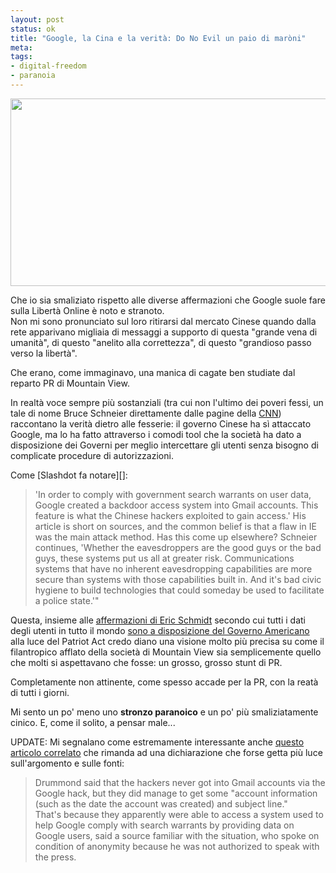 ```yaml
--- 
layout: post
status: ok
title: "Google, la Cina e la verità: Do No Evil un paio di maròni"
meta: 
tags: 
- digital-freedom
- paranoia
---
```

<a href="http://fast.mgpf.it/2010/01/t1larg.schneier.google.afpgi_.jpg"><img src="http://fast.mgpf.it/2010/01/t1larg.schneier.google.afpgi_-533x300.jpg" alt="" title="t1larg.schneier.google.afpgi" width="533" height="300" class="aligncenter size-medium wp-image-1812" /></a>  
  
Che io sia smaliziato rispetto alle diverse affermazioni che Google suole fare sulla Libertà Online è noto e stranoto.  
Non mi sono pronunciato sul loro ritirarsi dal mercato Cinese quando dalla rete apparivano migliaia di messaggi a supporto di questa "grande vena di umanità", di questo "anelito alla correttezza", di questo "grandioso passo verso la libertà".  
  
Che erano, come immaginavo, una manica di cagate ben studiate dal reparto PR di Mountain View.  
  
In realtà voce sempre più sostanziali (tra cui non l'ultimo dei poveri fessi, un tale di nome Bruce Schneier direttamente dalle pagine della [CNN][2]) raccontano la verità dietro alle fesserie: il governo Cinese ha sì attaccato Google, ma lo ha fatto attraverso i comodi tool che la società ha dato a disposizione dei Governi per meglio intercettare gli utenti senza bisogno di complicate procedure di autorizzazioni.  
  
Come [Slashdot fa notare][]:  
  
> 'In order to comply with government search warrants on user data, Google created a backdoor access system into Gmail accounts. This feature is what the Chinese hackers exploited to gain access.' His article is short on sources, and the common belief is that a flaw in IE was the main attack method. Has this come up elsewhere? Schneier continues, 'Whether the eavesdroppers are the good guys or the bad guys, these systems put us all at greater risk. Communications systems that have no inherent eavesdropping capabilities are more secure than systems with those capabilities built in. And it's bad civic hygiene to build technologies that could someday be used to facilitate a police state.'"  
  
Questa, insieme alle [affermazioni di Eric Schmidt][3] secondo cui tutti i dati degli utenti in tutto il mondo [sono a disposizione del Governo Americano][4] alla luce del Patriot Act credo diano una visione molto più precisa su come il filantropico afflato della società di Mountain View sia semplicemente quello che molti si aspettavano che fosse: un grosso, grosso stunt di PR.  
  
Completamente non attinente, come spesso accade per la PR, con la reatà di tutti i giorni.  
  
Mi sento un po' meno uno **stronzo paranoico** e un po' più smaliziatamente cinico. E, come il solito, a pensar male...  
  
UPDATE: Mi segnalano come estremamente interessante anche [questo articolo correlato][5] che rimanda ad una dichiarazione che forse getta più luce sull'argomento e sulle fonti:  
  
> Drummond said that the hackers never got into Gmail accounts via the Google hack, but they did manage to get some "account information (such as the date the account was created) and subject line."  
> That's because they apparently were able to access a system used to help Google comply with search warrants by providing data on Google users, said a source familiar with the situation, who spoke on condition of anonymity because he was not authorized to speak with the press.

[1]: http://tech.slashdot.org/story/10/01/24/1518213/Surveillance-Backdoor-Enabled-Chinese-Gmail-Attack
[2]: http://www.cnn.com/2010/OPINION/01/23/schneier.google.hacking/index.html
[3]: http://www.lastknight.com/2009/12/08/siete-una-manica-di-stronzi-fuorilegge/
[4]: http://www.fabioghioni.net/2009/12/lad-di-google-e-vero-rilasciamo-i-dati-personali/
[5]: http://www.freedom-to-tinker.com/blog/tblee/google-attacks-highlight-importance-surveillance-transparency 
